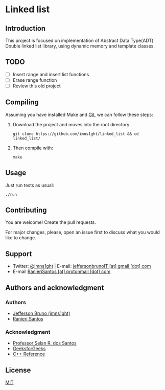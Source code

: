 # Linked list

## Introduction

This project is focused on implementation of Abstract Data Type(ADT) Double linked list library, using dynamic memory and template classes.

## TODO

- [ ] Insert range and insert list functions
- [ ] Erase range function
- [ ] Review this old project

## Compiling

Assuming you have installed Make and [Git](https://git-scm.com/), we can follow these steps:

1. Download the project and moves into the root directory
    ```
    git clone https://github.com/imns1ght/linked_list && cd linked_list/
    ``` 

2. Then compile with:
    ```
    make
    ``` 

## Usage
Just run tests as usual:
```
./run
``` 

## Contributing
You are welcome! Create the pull requests. 

For major changes, please, open an issue first to discuss what you would like to change.

## Support
* Twitter: [@imns1ght](https://twitter.com/imns1ght) | E-mail: [jeffersonbrunoIT [at] gmail [dot] com](mailto:jeffersonbrunoit@gmail.com)
* E-mail [RanieriSantos [at] protonmail [dot] com](mailto:RanieriSantos@protonmail.com)

## Authors and acknowledgment
### Authors
* [Jefferson Bruno (imns1ght)](https://imns1ght.github.io)
* [Ranieri Santos](https://github.com/RanieriSantos)

### Acknowledgment
* [Professor Selan R. dos Santos](https://www.dimap.ufrn.br/~selan/)
* [GeeksforGeeks](https://www.geeksforgeeks.org/)
* [C++ Reference](https://en.cppreference.com/w/)

## License
[MIT](https://choosealicense.com/licenses/mit/)
